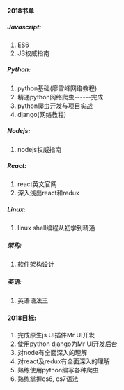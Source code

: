 

#### 2018书单

##### Javascript:

1. ES6
1. JS权威指南

##### Python: 

1. python基础(廖雪峰网络教程)
1. 精通python网络爬虫------完成  
1. python爬虫开发与项目实战 
1. django(网络教程)
	
##### Nodejs:

1. nodejs权威指南      
	
##### React:
	
1. react英文官网
1. 深入浅出react和redux
	
##### Linux:

1. linux shell编程从初学到精通
	
##### 架构:

1. 软件架构设计
	
##### 英语:
	
1. 英语语法王

#### 2018目标:
	
1. 完成原生js UI插件Mr UI开发
1. 使用python django为Mr UI开发后台
1. 对node有全面深入的理解
1. 对react及redux有全面深入的理解
1. 熟练使用python编写各种爬虫
1. 熟练掌握es6, es7语法